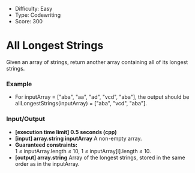 - Difficulty: Easy
- Type: Codewriting
- Score: 300

# All Longest Strings
Given an array of strings, return another array containing all of its longest strings.

### Example
- For inputArray = ["aba", "aa", "ad", "vcd", "aba"], the output should be
allLongestStrings(inputArray) = ["aba", "vcd", "aba"].

### Input/Output
- **[execution time limit] 0.5 seconds (cpp)**
- **[input] array.string inputArray** A non-empty array.
- **Guaranteed constraints:**  
1 ≤ inputArray.length ≤ 10,
1 ≤ inputArray[i].length ≤ 10.
- **[output] array.string**
Array of the longest strings, stored in the same order as in the inputArray.
